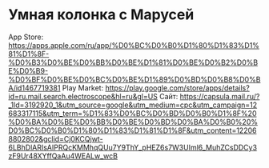 # Умная колонка с Марусей

App Store: https://apps.apple.com/ru/app/%D0%BC%D0%B0%D1%80%D1%83%D1%81%D1%8F-%D0%B3%D0%BE%D0%BB%D0%BE%D1%81%D0%BE%D0%B2%D0%BE%D0%B9-%D0%BF%D0%BE%D0%BC%D0%BE%D1%89%D0%BD%D0%B8%D0%BA/id1467719381
Play Market: https://play.google.com/store/apps/details?id=ru.mail.search.electroscope&hl=ru&gl=US
Сайт: https://capsula.mail.ru/?_1ld=3192920_1&utm_source=google&utm_medium=cpc&utm_campaign=12683317115&utm_term=%D1%83%D0%BC%D0%BD%D0%B0%D1%8F%20%D0%BA%D0%BE%D0%BB%D0%BE%D0%BD%D0%BA%D0%B0%20%D0%BC%D0%B0%D1%80%D1%83%D1%81%D1%8F&utm_content=122068802802&gclid=Cj0KCQjwt-6LBhDlARIsAIPRQcKMMhqQUu7Y9ThY_pHEZ6s7W3UIml6_MuhZCsDDCy3zF9Ur48XYffQaAu4WEALw_wcB